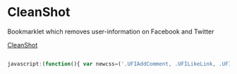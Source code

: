 # CleanShot
Bookmarklet which removes user-information on Facebook and Twitter

[CleanShot](https://mrpnkt.com/cleanshot.html)

```javascript

javascript:(function(){ var newcss=('.UFIAddComment, .UFILikeLink, .UFIReplyLink, ._192z, ._5lc6, ._k, #u_0_2, ._42nr, button._42ft, a._p, input._58al, #u_0_3a, img._2l02, ._jlz ._2s61, #page_recommendations_vertex_composer, div.user-actions, .inline-reply-tweetbox, ul.right-actions, #search-query, #global-actions { display: none !important; }');if("\v"=="v"){document.createStyleSheet().cssText=newcss}else{var tag=document.createElement("style");tag.type="text/css";document.getElementsByTagName("head")[0].appendChild(tag);tag[(typeof document.body.style.WebkitAppearance=="string")?"innerText":"innerHTML"]=newcss}})();

```
